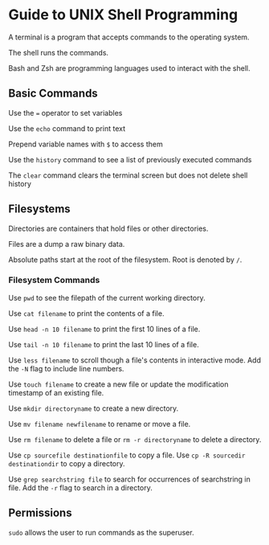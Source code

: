 # Guide to UNIX Shell Programming

A terminal is a program that accepts commands to the operating system. 

The shell runs the commands.

Bash and Zsh are programming languages used to interact with the shell.

## Basic Commands
Use the `=` operator to set variables

Use the `echo` command to print text

Prepend variable names with `$` to access them

Use the `history` command to see a list of previously executed commands

The `clear` command clears the terminal screen but does not delete shell history

## Filesystems

Directories are containers that hold files or other directories.

Files are a dump a raw binary data.

Absolute paths start at the root of the filesystem. Root is denoted by `/`.

### Filesystem Commands

Use `pwd` to see the filepath of the current working directory.

Use `cat filename` to print the contents of a file.

Use `head -n 10 filename` to print the first 10 lines of a file.

Use `tail -n 10 filename` to print the last 10 lines of a file.

Use `less filename` to scroll though a file's contents in interactive mode. Add the `-N` flag to include line numbers.

Use  `touch filename` to create a new file or update the modification timestamp of an existing file.

Use `mkdir directoryname` to create a new directory.

Use `mv filename newfilename` to rename or move a file.

Use `rm filename` to delete a file or `rm -r directoryname` to delete a directory.

Use `cp sourcefile destinationfile` to copy a file. Use `cp -R sourcedir destinationdir` to copy a directory.

Use `grep searchstring file` to search for occurrences of searchstring in file. Add the `-r` flag to search in a directory.

## Permissions

`sudo` allows the user to run commands as the superuser. 


